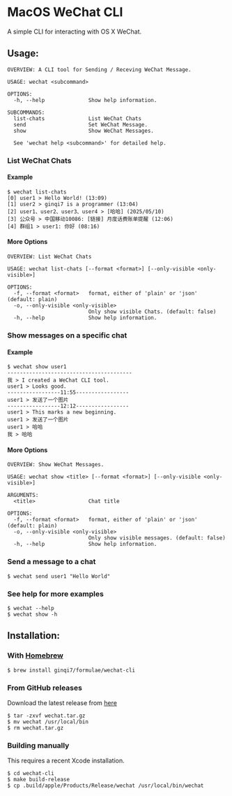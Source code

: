 # MacOS WeChat CLI

A simple CLI for interacting with OS X WeChat.

## Usage:


```
OVERVIEW: A CLI tool for Sending / Receving WeChat Message.

USAGE: wechat <subcommand>

OPTIONS:
  -h, --help              Show help information.

SUBCOMMANDS:
  list-chats              List WeChat Chats
  send                    Set WeChat Message.
  show                    Show WeChat Messages.

  See 'wechat help <subcommand>' for detailed help.
```

### List WeChat Chats

#### Example

```
$ wechat list-chats
[0] user1 > Hello World! (13:09)
[1] user2 > ginqi7 is a programmer (13:04)
[2] user1、user2、user3、user4 > [哈哈] (2025/05/10)
[3] 公众号 > 中国移动10086: [链接] 月度话费账单提醒 (12:06)
[4] 群组1 > user1: 你好 (08:16)
```

#### More Options
```
OVERVIEW: List WeChat Chats

USAGE: wechat list-chats [--format <format>] [--only-visible <only-visible>]

OPTIONS:
  -f, --format <format>   format, either of 'plain' or 'json' (default: plain)
  -o, --only-visible <only-visible>
                          Only show visible Chats. (default: false)
  -h, --help              Show help information.
```

### Show messages on a specific chat
#### Example
```
$ wechat show user1
----------------------------------------
我 > I created a WeChat CLI tool.
user1 > Looks good.
-----------------11:55-----------------
user1 > 发送了一个图片
-----------------12:12-----------------
user1 > This marks a new beginning.
user1 > 发送了一个图片
user1 > 哈哈
我 > 哈哈
```

#### More Options
```
OVERVIEW: Show WeChat Messages.

USAGE: wechat show <title> [--format <format>] [--only-visible <only-visible>]

ARGUMENTS:
  <title>                 Chat title

OPTIONS:
  -f, --format <format>   format, either of 'plain' or 'json' (default: plain)
  -o, --only-visible <only-visible>
                          Only show visible messages. (default: false)
  -h, --help              Show help information.
```

### Send a message to a chat

```
$ wechat send user1 "Hello World"
```

### See help for more examples

```
$ wechat --help
$ wechat show -h
```

## Installation:

### With [Homebrew](http://brew.sh/)

```
$ brew install ginqi7/formulae/wechat-cli
```

### From GitHub releases

Download the latest release from
[here](https://github.com/ginqi7/wechat-cli/releases)

```
$ tar -zxvf wechat.tar.gz
$ mv wechat /usr/local/bin
$ rm wechat.tar.gz
```

### Building manually

This requires a recent Xcode installation.

```
$ cd wechat-cli
$ make build-release
$ cp .build/apple/Products/Release/wechat /usr/local/bin/wechat
```
